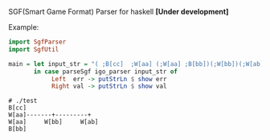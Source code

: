 SGF(Smart Game Format) Parser for haskell  **[Under development]**

Example:

```haskell:test.hs
import SgfParser
import SgfUtil

main = let input_str = "( ;B[cc]  ;W[aa] (;W[aa] ;B[bb])(;W[bb])(;W[ab])))"
       in case parseSgf igo_parser input_str of
            Left  err -> putStrLn $ show err
            Right val -> putStrLn $ show val
```

```
# ./test
B[cc]
W[aa]-------+---------+
W[aa]     W[bb]     W[ab]
B[bb]
```


